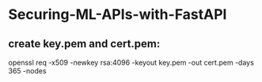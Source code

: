 # Securing-ML-APIs-with-FastAPI
## create key.pem and cert.pem:
openssl req -x509 -newkey rsa:4096 -keyout key.pem -out cert.pem -days 365 -nodes
